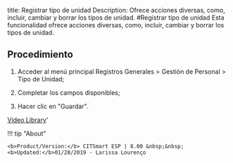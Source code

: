 title:  Registrar tipo de unidad 
Description: Ofrece acciones diversas, como, incluir, cambiar y borrar los tipos de unidad.
#Registrar tipo de unidad
Esta funcionalidad ofrece acciones diversas, como, incluir, cambiar y borrar los tipos de unidad.

Procedimiento
-------------

1.  Acceder al menú principal Registros Generales \> Gestión de Personal \> Tipo
    de Unidad;

2.  Completar los campos disponibles;

3.  Hacer clic en "Guardar".

<i class='fa fa-youtube-play  fa-2x' style='color:#97ce17;vertical-align: middle;'> </i> [Video Library](https://www.youtube.com/playlist?list=PLB5qK2uzf2ROwgzOQev5pGYCVesY4iH8v)'

!!! tip "About"

    <b>Product/Version:</b> CITSmart ESP | 8.00 &nbsp;&nbsp;
    <b>Updated:</b>01/28/2019 - Larissa Lourenço


